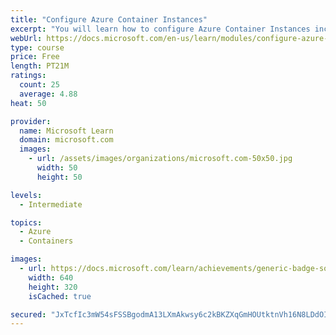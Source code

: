 ```yaml
---
title: "Configure Azure Container Instances"
excerpt: "You will learn how to configure Azure Container Instances including container groups."
webUrl: https://docs.microsoft.com/en-us/learn/modules/configure-azure-container-instances/
type: course
price: Free
length: PT21M
ratings:
  count: 25
  average: 4.88
heat: 50

provider:
  name: Microsoft Learn
  domain: microsoft.com
  images:
    - url: /assets/images/organizations/microsoft.com-50x50.jpg
      width: 50
      height: 50

levels:
  - Intermediate

topics:
  - Azure
  - Containers

images:
  - url: https://docs.microsoft.com/learn/achievements/generic-badge-social.png
    width: 640
    height: 320
    isCached: true

secured: "JxTcfIc3mW54sFSSBgodmA13LXmAkwsy6c2kBKZXqGmHOUtktnVh16N8LDdOI8DjZCG653aW7l5C7PuXQjmycvYcc1Vt2h6Vw9DnXMPe+WAZ78hQGA3tLeyeq9foYysXgUhH8v0jJ4tRphI831Rm3R3fHTM1DWyGMIFOdoKoeOF6oXqAqVXUkc/4o87eQqa3XIEoutRr4GbQBfn854uOt2xG8tv848PeDJmvkT5iwAaMrKiznYgYRTgsrhiqi0dlv/3XHFtSMljsKnD142FSgAiKVLpg04Xh3CWG8e1uvhJyBpZ5MGYdye7ruDUd4UY1NIljWyYrdhwZUY1qSsKkpsZjQEUXfoXqvnjPaP37v0FtkGX8M+iII+ka9fIEF92SyN1uGdBP+agJblJz2Tu2ntlRoPzHOXtPXpjIyxSmr9U=;u+ZGVpdGQw/ehpQg1iOzvA=="
---
```


